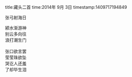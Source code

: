 title:藏头二首
time:2014年 9月 3日
timestamp:1409717194849

张弓射海日<wbr><div>颍水渐游神</div><div>别云多向往</div><div>浪打潮生门</div><div><br></div><div>张口欲言罢</div><div>莹莹珠欲坠</div><div>哭讫人还羞</div><div>了却毕生泪</div>